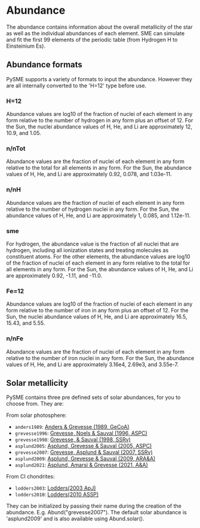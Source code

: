 # Abundance

The abundance contains information about the overall
metallicity of the star as well as the individual
abundances of each element.
SME can simulate and fit the first 99 elements of
the periodic table (from Hydrogen H to Einsteinium Es).

## Abundance formats

PySME supports a variety of formats to input the abundance.
However they are all internally converted to the 'H=12'
type before use.

### H=12

Abundance values are log10 of the fraction of nuclei of
each element in any form relative to the number of hydrogen
in any form plus an offset of 12. For the Sun, the nuclei
abundance values of H, He, and Li are approximately 12,
10.9, and 1.05.

### n/nTot
Abundance values are the fraction of nuclei
of each element in any form relative to the total for all
elements in any form. For the Sun, the abundance values of
H, He, and Li are approximately 0.92, 0.078, and 1.03e-11.

### n/nH
Abundance values are the fraction of nuclei
of each element in any form relative to the number of
hydrogen nuclei in any form. For the Sun, the abundance
values of H, He, and Li are approximately 1, 0.085, and
1.12e-11.

### sme
For hydrogen, the abundance value is the fraction of all
nuclei that are hydrogen, including all ionization states
and treating molecules as constituent atoms. For the other
elements, the abundance values are log10 of the fraction of
nuclei of each element in any form relative to the total for
all elements in any form. For the Sun, the abundance values
of H, He, and Li are approximately 0.92, -1.11, and -11.0.

### Fe=12
Abundance values are log10 of the fraction of nuclei of
each element in any form relative to the number of iron
in any form plus an offset of 12. For the Sun, the nuclei
abundance values of H, He, and Li are approximately 16.5,
15.43, and 5.55.

### n/nFe
Abundance values are the fraction of nuclei
of each element in any form relative to the number of
iron nuclei in any form. For the Sun, the abundance
values of H, He, and Li are approximately 3.16e4, 2.69e3, and
3.55e-7.

## Solar metallicity


PySME contains three pre defined sets of solar abundances,
for you to choose from. They are:

From solar photosphere:
- `anders1989`: [Anders & Grevesse (1989, GeCoA)](https://ui.adsabs.harvard.edu/abs/1989GeCoA..53..197A)
- `grevesse1996`: [Grevesse, Noels & Sauval (1996, ASPC)](https://ui.adsabs.harvard.edu/abs/1996ASPC...99..117G)
- `grevesse1998`: [Grevesse, & Sauval (1998, SSRv)](https://ui.adsabs.harvard.edu/abs/1998SSRv...85..161G) 
- `asplund2005`: [Asplund, Grevesse & Sauval (2005, ASPC)](https://ui.adsabs.harvard.edu/abs/2005ASPC..336...25A)
- `grevesse2007`: [Grevesse, Asplund & Sauval (2007, SSRv)](https://ui.adsabs.harvard.edu/abs/2007SSRv..130..105G)
- `asplund2009`: [Asplund, Grevesse & Sauval (2009, ARA&A)](https://ui.adsabs.harvard.edu/abs/2009ARA&A..47..481A)
- `asplund2021`: [Asplund, Amarsi & Grevesse (2021, A&A)](https://ui.adsabs.harvard.edu/abs/2021A&A...653A.141A)


From CI chondrites:
- `lodders2003`: [Lodders(2003 ApJ)](https://ui.adsabs.harvard.edu/abs/2003ApJ...591.1220L)
- `lodders2010`: [Lodders(2010 ASSP)](https://ui.adsabs.harvard.edu/abs/2010ASSP...16..379L)

They can be initialized by passing their name during the
creation of the abundance. E.g. Abund("grevesse2007").
The default solar abundance is 'asplund2009' and is also
available using Abund.solar().

